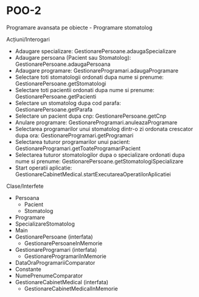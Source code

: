 # POO-2

Programare avansata pe obiecte - Programare stomatolog

Acțiuni/Interogari
- Adaugare specializare: GestionarePersoane.adaugaSpecializare
- Adaugare persoana (Pacient sau Stomatolog): GestionarePersoane.adaugaPersoana
- Adaugare programare: GestionareProgramari.adaugaProgramare
- Selectare toti stomatologii ordonati dupa nume si prenume: GestionarePersoane.getStomatologi
- Selectare toti pacientii ordonati dupa nume si prenume: GestionarePersoane.getPacienti
- Selectare un stomatolog dupa cod parafa: GestionarePersoane.getParafa
- Selectare un pacient dupa cnp: GestionarePersoane.getCnp
- Anulare programare: GestionareProgramari.anuleazaProgramare
- Selectarea programarilor unui stomatolog dintr-o zi ordonata crescator dupa ora: GestionareProgramari.getProgramari
- Selectarea tuturor programarilor unui pacient: GestionareProgramari.getToateProgramariPacient
- Selectarea tuturor stomatologilor dupa o specializare ordonati dupa nume si prenume: GestionarePersoane.getStomatologiSpecializare
- Start operatii aplicatie: GestionareCabinetMedical.startExecutareaOperatilorAplicatiei

Clase/Interfete

- Persoana
    - Pacient
    - Stomatolog
- Programare
- SpecializareStomatolog
- Main
- GestionarePersoane (interfata)
    - GestionarePersoaneInMemorie
- GestionareProgramari (interfata)
    - GestionareProgramariInMemorie
- DataOraProgramariiComparator
- Constante
- NumePrenumeComparator
- GestionareCabinetMedical (interfata)
    - GestionareCabinetMedicalInMemorie
